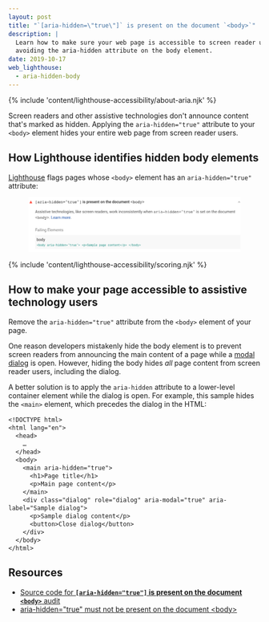 ```yaml
---
layout: post
title: "`[aria-hidden=\"true\"]` is present on the document `<body>`"
description: |
  Learn how to make sure your web page is accessible to screen reader users by
  avoiding the aria-hidden attribute on the body element.
date: 2019-10-17
web_lighthouse:
  - aria-hidden-body
---
```


{% include 'content/lighthouse-accessibility/about-aria.njk' %}

Screen readers and other assistive technologies don't announce content that's
marked as hidden. Applying the `aria-hidden="true"` attribute to your `<body>`
element hides your entire web page from screen reader users.

## How Lighthouse identifies hidden body elements

[Lighthouse](https://developers.google.com/web/tools/lighthouse)
flags pages whose `<body>` element has an `aria-hidden="true"` attribute:

<figure class="w-figure">
  <img class="w-screenshot" src="aria-hidden-body.png"
  alt="Lighthouse audit showing that a page's body element has the aria-hidden attribute">
</figure>

{% include 'content/lighthouse-accessibility/scoring.njk' %}

## How to make your page accessible to assistive technology users

Remove the `aria-hidden="true"` attribute
from the `<body>` element of your page.

One reason developers mistakenly hide the body element is to prevent screen
readers from announcing the main content of a page while a
[modal dialog](https://www.w3.org/TR/wai-aria-practices-1.1/#dialog_modal) is open.
However, hiding the body hides _all_ page content from screen reader users,
including the dialog.

A better solution is to apply the `aria-hidden` attribute
to a lower-level container element while the dialog is open.
For example, this sample hides the `<main>` element,
which precedes the dialog in the HTML:

```html/6
<!DOCTYPE html>
<html lang="en">
  <head>
    …
  </head>
  <body>
    <main aria-hidden="true">
      <h1>Page title</h1>
      <p>Main page content</p>
    </main>
    <div class="dialog" role="dialog" aria-modal="true" aria-label="Sample dialog">
      <p>Sample dialog content</p>
      <button>Close dialog</button>
    </div>
  </body>
</html>
```

## Resources

- <a href="https://github.com/GoogleChrome/lighthouse/blob/master/lighthouse-core/audits/accessibility/aria-hidden-body.js" rel="noopener">Source code for **`[aria-hidden="true"]` is present on the document `<body>`** audit</a>
- <a href="https://dequeuniversity.com/rules/axe/3.3/aria-hidden-body" rel="noopener">aria-hidden="true" must not be present on the document &#60;body&#62;</a>
